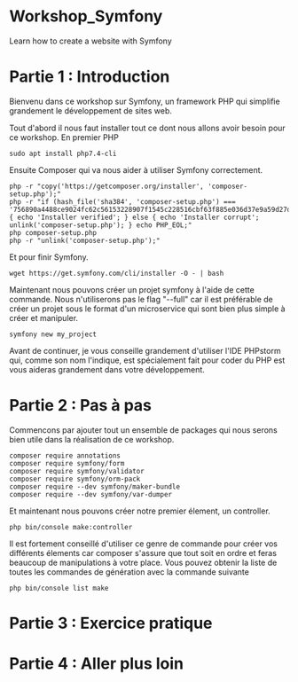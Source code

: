 # Workshop_Symfony
Learn how to create a website with Symfony

# Partie 1 : Introduction
Bienvenu dans ce workshop sur Symfony, un framework PHP qui simplifie grandement le développement de sites web.

Tout d'abord il nous faut installer tout ce dont nous allons avoir besoin pour ce workshop.
En premier PHP
```
sudo apt install php7.4-cli
```
Ensuite Composer qui va nous aider à utiliser Symfony correctement.
```
php -r "copy('https://getcomposer.org/installer', 'composer-setup.php');"
php -r "if (hash_file('sha384', 'composer-setup.php') === '756890a4488ce9024fc62c56153228907f1545c228516cbf63f885e036d37e9a59d27d63f46af1d4d07ee0f76181c7d3') { echo 'Installer verified'; } else { echo 'Installer corrupt'; unlink('composer-setup.php'); } echo PHP_EOL;"
php composer-setup.php
php -r "unlink('composer-setup.php');"
```
Et pour finir Symfony.
```
wget https://get.symfony.com/cli/installer -O - | bash
```
Maintenant nous pouvons créer un projet symfony à l'aide de cette commande. Nous n'utiliserons pas le flag "--full" car il est préférable de créer un projet sous le format d'un microservice qui sont bien plus simple à créer et manipuler.
```
symfony new my_project
```
Avant de continuer, je vous conseille grandement d'utiliser l'IDE PHPstorm qui, comme son nom l'indique, est spécialement fait pour coder du PHP est vous aideras grandement dans votre développement.

# Partie 2 : Pas à pas

Commencons par ajouter tout un ensemble de packages qui nous serons bien utile dans la réalisation de ce workshop.
```
composer require annotations
composer require symfony/form
composer require symfony/validator
composer require symfony/orm-pack
composer require --dev symfony/maker-bundle
composer require --dev symfony/var-dumper
```

Et maintenant nous pouvons créer notre premier élement, un controller.
```
php bin/console make:controller
```

Il est fortement conseillé d'utiliser ce genre de commande pour créer vos différents élements car composer s'assure que tout soit en ordre et feras beaucoup de manipulations à votre place.
Vous pouvez obtenir la liste de toutes les commandes de génération avec la commande suivante
```
php bin/console list make
```


# Partie 3 : Exercice pratique

# Partie 4 : Aller plus loin
